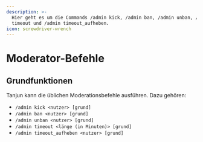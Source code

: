 ```yaml
---
description: >-
  Hier geht es um die Commands /admin kick, /admin ban, /admin unban, /admin
  timeout und /admin timeout_aufheben.
icon: screwdriver-wrench
---
```


# Moderator-Befehle

## Grundfunktionen

Tanjun kann die üblichen Moderationsbefehle ausführen. Dazu gehören:

* `/admin kick <nutzer> [grund]`
* `/admin ban <nutzer> [grund]`
* `/admin unban <nutzer> [grund]`
* `/admin timeout <länge (in Minuten)> [grund]`
* `/admin timeout_aufheben <nutzer> [grund]`
